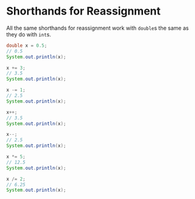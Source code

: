 # Shorthands for Reassignment

All the same shorthands for reassignment work with `double`s the same as they do with `int`s.

```java
double x = 0.5;
// 0.5
System.out.println(x);

x += 3;
// 3.5
System.out.println(x);

x -= 1;
// 2.5
System.out.println(x);

x++;
// 3.5
System.out.println(x);

x--;
// 2.5
System.out.println(x);

x *= 5;
// 12.5
System.out.println(x);

x /= 2;
// 6.25
System.out.println(x);
```

